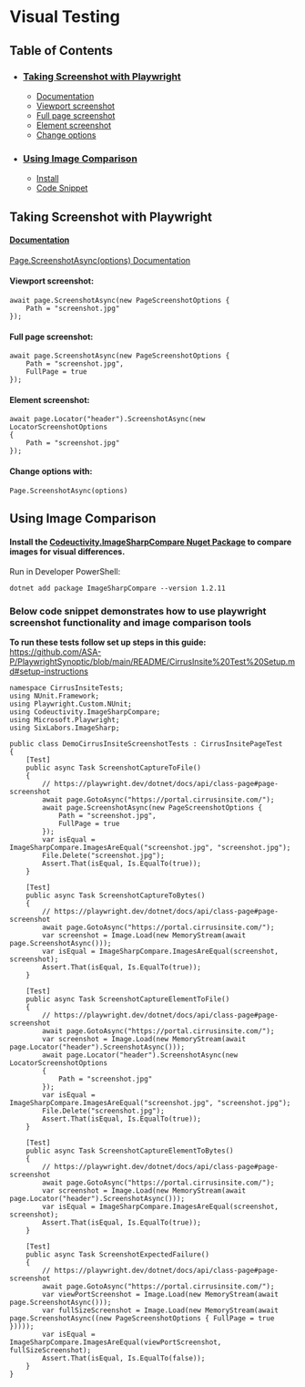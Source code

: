 # **Visual Testing**
## Table of Contents
- ### [Taking Screenshot with Playwright](https://github.com/ASA-P/PlaywrightSynoptic/blob/main/README/Visual%20Testing.md#taking-screenshot-with-playwright)
    -  [Documentation](https://github.com/ASA-P/PlaywrightSynoptic/blob/main/README/Visual%20Testing.md#documentation)
    - [Viewport screenshot](https://github.com/ASA-P/PlaywrightSynoptic/blob/main/README/Visual%20Testing.md#viewport-screenshot)
    -  [Full page screenshot](https://github.com/ASA-P/PlaywrightSynoptic/blob/main/README/Visual%20Testing.md#full-page-screenshot)
    - [Element screenshot](https://github.com/ASA-P/PlaywrightSynoptic/blob/main/README/Visual%20Testing.md#element-screenshot)
    -  [Change options](https://github.com/ASA-P/PlaywrightSynoptic/blob/main/README/Visual%20Testing.md#change-options-with)
-  ### [Using Image Comparison](https://github.com/ASA-P/PlaywrightSynoptic/blob/main/README/Visual%20Testing.md#using-image-comparison)
    -  [Install](https://github.com/ASA-P/PlaywrightSynoptic/blob/main/README/Visual%20Testing.md#install-the-codeuctivityimagesharpcompare-nuget-package-to-compare-images-for-visual-differences)
    -  [Code Snippet](https://github.com/ASA-P/PlaywrightSynoptic/blob/main/README/Visual%20Testing.md#below-code-snippet-demonstrates-how-to-use-playwright-screenshot-functionality-and-image-comparison-tools)

## **Taking Screenshot with Playwright**

#### **[Documentation](https://playwright.dev/dotnet/docs/screenshots)**
[Page.ScreenshotAsync(options) Documentation](https://playwright.dev/dotnet/docs/api/class-page#page-screenshot)

#### **Viewport screenshot:**
```
await page.ScreenshotAsync(new PageScreenshotOptions {
    Path = "screenshot.jpg"
});
```

#### **Full page screenshot:**
```
await page.ScreenshotAsync(new PageScreenshotOptions {
    Path = "screenshot.jpg",
    FullPage = true
});
```

#### **Element screenshot:**
```
await page.Locator("header").ScreenshotAsync(new LocatorScreenshotOptions
{
    Path = "screenshot.jpg"
});
```

#### **Change options with:**

```Page.ScreenshotAsync(options) ```

## **Using Image Comparison**

#### **Install the [Codeuctivity.ImageSharpCompare Nuget Package](https://www.nuget.org/packages/Codeuctivity.ImageSharpCompare/) to compare images for visual differences.**
Run in Developer PowerShell:

```dotnet add package ImageSharpCompare --version 1.2.11```


### **Below code snippet demonstrates how to use playwright screenshot functionality and image comparison tools**
**To run these tests follow set up steps in this guide:** https://github.com/ASA-P/PlaywrightSynoptic/blob/main/README/CirrusInsite%20Test%20Setup.md#setup-instructions

```
namespace CirrusInsiteTests;
using NUnit.Framework;
using Playwright.Custom.NUnit;
using Codeuctivity.ImageSharpCompare;
using Microsoft.Playwright;
using SixLabors.ImageSharp;

public class DemoCirrusInsiteScreenshotTests : CirrusInsitePageTest
{
    [Test]
    public async Task ScreenshotCaptureToFile()
    {
        // https://playwright.dev/dotnet/docs/api/class-page#page-screenshot
        await page.GotoAsync("https://portal.cirrusinsite.com/");
        await page.ScreenshotAsync(new PageScreenshotOptions {
            Path = "screenshot.jpg",
            FullPage = true
        });
        var isEqual = ImageSharpCompare.ImagesAreEqual("screenshot.jpg", "screenshot.jpg");
        File.Delete("screenshot.jpg");
        Assert.That(isEqual, Is.EqualTo(true));
    }

    [Test]
    public async Task ScreenshotCaptureToBytes()
    {
        // https://playwright.dev/dotnet/docs/api/class-page#page-screenshot
        await page.GotoAsync("https://portal.cirrusinsite.com/");
        var screenshot = Image.Load(new MemoryStream(await page.ScreenshotAsync()));
        var isEqual = ImageSharpCompare.ImagesAreEqual(screenshot, screenshot);
        Assert.That(isEqual, Is.EqualTo(true));
    }

    [Test]
    public async Task ScreenshotCaptureElementToFile()
    {
        // https://playwright.dev/dotnet/docs/api/class-page#page-screenshot
        await page.GotoAsync("https://portal.cirrusinsite.com/");
        var screenshot = Image.Load(new MemoryStream(await page.Locator("header").ScreenshotAsync()));
        await page.Locator("header").ScreenshotAsync(new LocatorScreenshotOptions
        {
            Path = "screenshot.jpg"
        });
        var isEqual = ImageSharpCompare.ImagesAreEqual("screenshot.jpg", "screenshot.jpg");
        File.Delete("screenshot.jpg");
        Assert.That(isEqual, Is.EqualTo(true));
    }

    [Test]
    public async Task ScreenshotCaptureElementToBytes()
    {
        // https://playwright.dev/dotnet/docs/api/class-page#page-screenshot
        await page.GotoAsync("https://portal.cirrusinsite.com/");
        var screenshot = Image.Load(new MemoryStream(await page.Locator("header").ScreenshotAsync()));
        var isEqual = ImageSharpCompare.ImagesAreEqual(screenshot, screenshot);
        Assert.That(isEqual, Is.EqualTo(true));
    }

    [Test]
    public async Task ScreenshotExpectedFailure()
    {
        // https://playwright.dev/dotnet/docs/api/class-page#page-screenshot
        await page.GotoAsync("https://portal.cirrusinsite.com/");
        var viewPortScreenshot = Image.Load(new MemoryStream(await page.ScreenshotAsync()));
        var fullSizeScreenshot = Image.Load(new MemoryStream(await page.ScreenshotAsync((new PageScreenshotOptions { FullPage = true }))));
        var isEqual = ImageSharpCompare.ImagesAreEqual(viewPortScreenshot, fullSizeScreenshot);
        Assert.That(isEqual, Is.EqualTo(false));
    }
}
```
